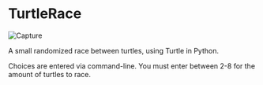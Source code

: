 # TurtleRace

![Capture](https://user-images.githubusercontent.com/88516542/216791158-0381ff72-d665-4455-9e1f-0152cdb37b50.JPG)


A small randomized race between turtles, using Turtle in Python.

Choices are entered via command-line. You must enter between 2-8 for the amount of turtles to race. 
